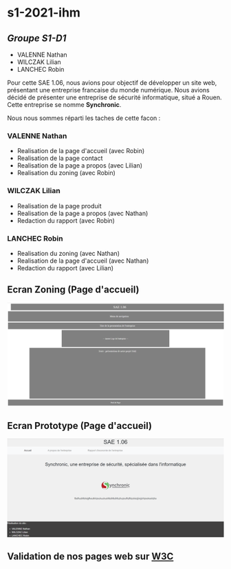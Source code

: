 # s1-2021-ihm

## _Groupe S1-D1_

- VALENNE Nathan
- WILCZAK Lilian
- LANCHEC Robin

Pour cette SAE 1.06, nous avions pour objectif de développer un site web, présentant une entreprise francaise du monde numérique.
Nous avions décidé de présenter une entreprise de sécurité informatique, situé a Rouen. Cette entreprise se nomme **Synchronic**.

Nous nous sommes réparti les taches de cette facon :

### VALENNE Nathan

- Realisation de la page d'accueil (avec Robin)
- Realisation de la page contact
- Realisation de la page a propos (avec Lilian)
- Realisation du zoning (avec Robin)

### WILCZAK Lilian

- Realisation de la page produit
- Realisation de la page a propos (avec Nathan)
- Redaction du rapport (avec Robin)

### LANCHEC Robin

- Realisation du zoning (avec Nathan)
- Realisation de la page d'accueil (avec Nathan)
- Redaction du rapport (avec Lilian)



## Ecran Zoning (Page d'accueil)

![Image Ecran Zoning](https://github.com/nvalenne-iut90/s1-2021-ihm/blob/main/doc/Ecran_Zoning_Accueil.png?raw=true)

## Ecran Prototype (Page d'accueil)

![Image Ecran Prototype](https://github.com/nvalenne-iut90/s1-2021-ihm/blob/main/doc/Ecran_Prototype_Accueil.png?raw=true)

## Validation de nos pages web sur [W3C](doc/)
